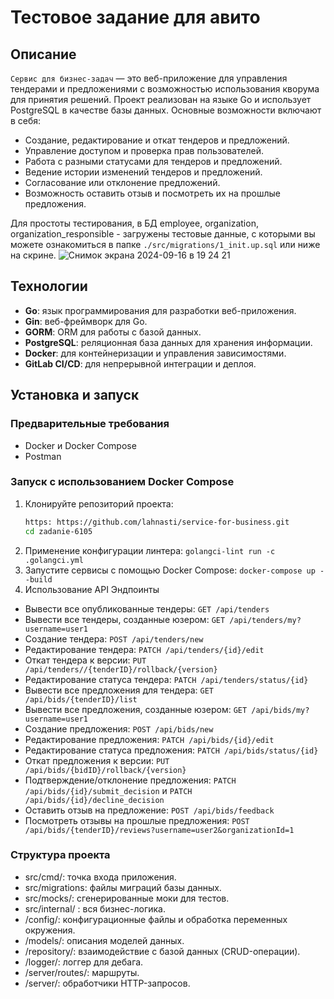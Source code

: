 # Тестовое задание для авито

## Описание
`Сервис для бизнес-задач` — это веб-приложение для управления тендерами и предложениями с возможностью использования кворума для принятия решений. Проект реализован на языке Go и использует PostgreSQL в качестве базы данных. Основные возможности включают в себя:

- Создание, редактирование и откат тендеров и предложений.
- Управление доступом и проверка прав пользователей.
- Работа с разными статусами для тендеров и предложений.
- Ведение истории изменений тендеров и предложений.
- Согласование или отклонение предложений.
- Возможность оставить отзыв и посмотреть их на прошлые предложения.

Для простоты тестирования, в БД employee, organization, organization_responsible - загружены тестовые данные, с которыми вы можете ознакомиться в папке `./src/migrations/1_init.up.sql` или ниже на скрине.
![Снимок экрана 2024-09-16 в 19 24 21](https://github.com/user-attachments/assets/5194c399-92f0-496b-910f-dade9f866ef4)

## Технологии
- **Go**: язык программирования для разработки веб-приложения.
- **Gin**: веб-фреймворк для Go.
- **GORM**: ORM для работы с базой данных.
- **PostgreSQL**: реляционная база данных для хранения информации.
- **Docker**: для контейнеризации и управления зависимостями.
- **GitLab CI/CD**: для непрерывной интеграции и деплоя.

## Установка и запуск
### Предварительные требования
- Docker и Docker Compose
- Postman
  
### Запуск с использованием Docker Compose
1. Клонируйте репозиторий проекта:
   ```bash
   https: https://github.com/lahnasti/service-for-business.git
   cd zadanie-6105
2. Применение конфигурации линтера: `golangci-lint run -c .golangci.yml `
3. Запустите сервисы с помощью Docker Compose:
`docker-compose up --build`
4. Использование
API Эндпоинты
- Вывести все опубликованные тендеры: `GET /api/tenders`
- Вывести все тендеры, созданные юзером: `GET /api/tenders/my?username=user1`
- Создание тендера: `POST /api/tenders/new`
- Редактирование тендера: `PATCH /api/tenders/{id}/edit`
- Откат тендера к версии: `PUT /api/tenders//{tenderID}/rollback/{version}`
- Редактирование статуса тендера: `PATCH /api/tenders/status/{id}`
- Вывести все предложения для тендера: `GET /api/bids/{tenderID}/list`
- Вывести все предложения, созданные юзером: `GET /api/bids/my?username=user1`
- Создание предложения: `POST /api/bids/new`
- Редактирование предложения: `PATCH /api/bids/{id}/edit`
- Редактирование статуса предложения: `PATCH /api/bids/status/{id}`
- Откат предложения к версии: `PUT /api/bids/{bidID}/rollback/{version}`
- Подтверждение/отклонение предложения: `PATCH /api/bids/{id}/submit_decision` и `PATCH /api/bids/{id}/decline_decision`
- Оставить отзыв на предложение: `POST /api/bids/feedback`
- Посмотреть отзывы на прошлые предложения: `POST /api/bids/{tenderID}/reviews?username=user2&organizationId=1`

### Структура проекта
- src/cmd/: точка входа приложения.
- src/migrations: файлы миграций базы данных.
- src/mocks/: сгенерированные моки для тестов.
- src/internal/ : вся бизнес-логика.
- /config/: конфигурационные файлы и обработка переменных окружения.
- /models/: описания моделей данных.
- /repository/: взаимодействие с базой данных (CRUD-операции).
- /logger/: логгер для дебага.
- /server/routes/: маршруты.
- /server/: обработчики HTTP-запросов.
